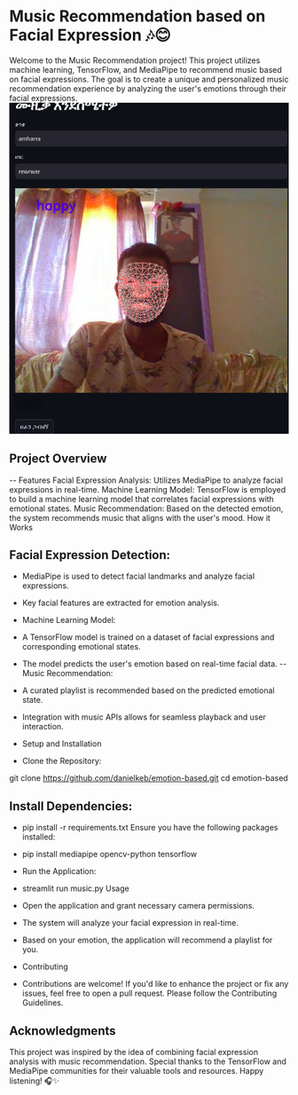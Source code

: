 # Music Recommendation based on Facial Expression 🎶😊
Welcome to the Music Recommendation project! This project utilizes machine learning, TensorFlow, and MediaPipe to recommend music based on facial expressions. The goal is to create a unique and personalized music recommendation experience by analyzing the user's emotions through their facial expressions.
![alt text](https://github.com/danielkeb/emoton-based-/raw/main/facialexpression.png)

## Project Overview
  -- Features
Facial Expression Analysis: Utilizes MediaPipe to analyze facial expressions in real-time.
Machine Learning Model: TensorFlow is employed to build a machine learning model that correlates facial expressions with emotional states.
Music Recommendation: Based on the detected emotion, the system recommends music that aligns with the user's mood.
How it Works
## Facial Expression Detection:

- MediaPipe is used to detect facial landmarks and analyze facial expressions.
- Key facial features are extracted for emotion analysis.
- Machine Learning Model:

- A TensorFlow model is trained on a dataset of facial expressions and corresponding emotional states.
- The model predicts the user's emotion based on real-time facial data.
-- Music Recommendation:

- A curated playlist is recommended based on the predicted emotional state.
- Integration with music APIs allows for seamless playback and user interaction.
- Setup and Installation
 - Clone the Repository:


git clone https://github.com/danielkeb/emotion-based.git
cd emotion-based
## Install Dependencies:


- pip install -r requirements.txt
Ensure you have the following packages installed:


- pip install mediapipe opencv-python tensorflow
- Run the Application:


- streamlit run music.py
Usage
- Open the application and grant necessary camera permissions.
- The system will analyze your facial expression in real-time.
- Based on your emotion, the application will recommend a playlist for you.
- Contributing
- Contributions are welcome! If you'd like to enhance the project or fix any issues, feel free to open a pull request. Please follow the Contributing Guidelines.


## Acknowledgments
This project was inspired by the idea of combining facial expression analysis with music recommendation.
Special thanks to the TensorFlow and MediaPipe communities for their valuable tools and resources.
Happy listening! 🎧✨




